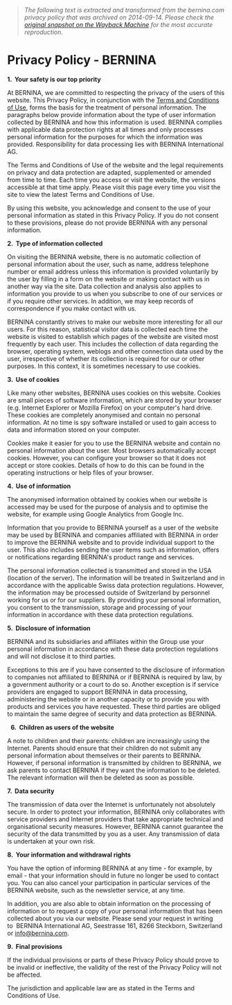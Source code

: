 > *The following text is extracted and transformed from the bernina.com privacy policy that was archived on 2014-09-14. Please check the [original snapshot on the Wayback Machine](https://web.archive.org/web/20140914010550id_/http%3A//www.bernina.com/en-US/Footer/Disclaimer-Pages-us/Privacy-Policy-us) for the most accurate reproduction.*

# Privacy Policy - BERNINA

**1.  Your safety is our top priority**

At BERNINA, we are committed to respecting the privacy of the users of this website. This Privacy Policy, in conjunction with the [Terms and Conditions of Use](https://web.archive.org/getdoc/a827be2b-7749-434a-9ca1-2941e3bba40c/Nutzungsbedingungen), forms the basis for the treatment of personal information. The paragraphs below provide information about the type of user information collected by BERNINA and how this information is used. BERNINA complies with applicable data protection rights at all times and only processes personal information for the purposes for which the information was provided. Responsibility for data processing lies with BERNINA International AG.

The Terms and Conditions of Use of the website and the legal requirements on privacy and data protection are adapted, supplemented or amended from time to time. Each time you access or visit the website, the versions accessible at that time apply. Please visit this page every time you visit the site to view the latest Terms and Conditions of Use.

By using this website, you acknowledge and consent to the use of your personal information as stated in this Privacy Policy. If you do not consent to these provisions, please do not provide BERNINA with any personal information.

**2.  Type of information collected**

On visiting the BERNINA website, there is no automatic collection of personal information about the user, such as name, address telephone number or email address unless this information is provided voluntarily by the user by filling in a form on the website or making contact with us in another way via the site. Data collection and analysis also applies to information you provide to us when you subscribe to one of our services or if you require other services. In addition, we may keep records of correspondence if you make contact with us.

BERNINA constantly strives to make our website more interesting for all our users. For this reason, statistical visitor data is collected each time the website is visited to establish which pages of the website are visited most frequently by each user. This includes the collection of data regarding the browser, operating system, weblogs and other connection data used by the user, irrespective of whether its collection is required for our or other purposes. In this context, it is sometimes necessary to use cookies.

**3.  Use of cookies**

Like many other websites, BERNINA uses cookies on this website. Cookies are small pieces of software information, which are stored by your browser (e.g. Internet Explorer or Mozilla Firefox) on your computer's hard drive. These cookies are completely anonymised and contain no personal information. At no time is spy software installed or used to gain access to data and information stored on your computer.

Cookies make it easier for you to use the BERNINA website and contain no personal information about the user. Most browsers automatically accept cookies. However, you can configure your browser so that it does not accept or store cookies. Details of how to do this can be found in the operating instructions or help files of your browser.

**4.  Use of information**

The anonymised information obtained by cookies when our website is accessed may be used for the purpose of analysis and to optimise the website, for example using Google Analytics from Google Inc.

Information that you provide to BERNINA yourself as a user of the website may be used by BERNINA and companies affiliated with BERNINA in order to improve the BERNINA website and to provide individual support to the user. This also includes sending the user items such as information, offers or notifications regarding BERNINA's product range and services.

The personal information collected is transmitted and stored in the USA (location of the server). The information will be treated in Switzerland and in accordance with the applicable Swiss data protection regulations. However, the information may be processed outside of Switzerland by personnel working for us or for our suppliers. By providing your personal information, you consent to the transmission, storage and processing of your information in accordance with these data protection regulations.

**5.  Disclosure of information**

BERNINA and its subsidiaries and affiliates within the Group use your personal information in accordance with these data protection regulations and will not disclose it to third parties. 

Exceptions to this are if you have consented to the disclosure of information to companies not affiliated to BERNINA or if BERNINA is required by law, by a government authority or a court to do so. Another exception is if service providers are engaged to support BERNINA in data processing, administering the website or in another capacity or to provide you with products and services you have requested. These third parties are obliged to maintain the same degree of security and data protection as BERNINA.

  **6.  Children as users of the website**

A note to children and their parents: children are increasingly using the Internet. Parents should ensure that their children do not submit any personal information about themselves or their parents to BERNINA. However, if personal information is transmitted by children to BERNINA, we ask parents to contact BERNINA if they want the information to be deleted. The relevant information will then be deleted as soon as possible.

**7.  Data security**

The transmission of data over the Internet is unfortunately not absolutely secure. In order to protect your information, BERNINA only collaborates with service providers and Internet providers that take appropriate technical and organisational security measures. However, BERNINA cannot guarantee the security of the data transmitted by you as a user. Any transmission of data is undertaken at your own risk.

**8.  Your information and withdrawal rights**

You have the option of informing BERNINA at any time - for example, by email - that your information should in future no longer be used to contact you. You can also cancel your participation in particular services of the BERNINA website, such as the newsletter service, at any time.

In addition, you are also able to obtain information on the processing of information or to request a copy of your personal information that has been collected about you via our website. Please send your request in writing to  BERNINA International AG, Seestrasse 161, 8266 Steckborn, Switzerland or [info@bernina.com](mailto:info@bernina.com).

**9.  Final provisions**

If the individual provisions or parts of these Privacy Policy should prove to be invalid or ineffective, the validity of the rest of the Privacy Policy will not be affected.

The jurisdiction and applicable law are as stated in the Terms and Conditions of Use.
